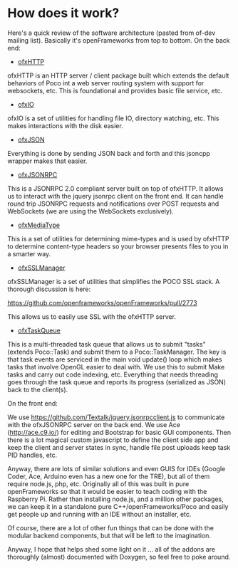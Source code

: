# How does it work?

Here's a quick review of the software architecture (pasted from of-dev mailing list).  Basically it's openFrameworks from top to bottom.  On the back end:

- [ofxHTTP](https://github.com/bakercp/ofxHTTP)

ofxHTTP is an HTTP server / client package built which extends the default behaviors of Poco int a web server routing system with support for websockets, etc.  This is foundational and provides basic file service, etc.

- [ofxIO](https://github.com/bakercp/ofxIO)

ofxIO is a set of utilities for handling file IO, directory watching, etc.  This makes interactions with the disk easier.

- [ofxJSON](https://github.com/bakercp/ofxJSON)

Everything is done by sending JSON back and forth and this jsoncpp wrapper makes that easier.

- [ofxJSONRPC](https://github.com/bakercp/ofxJSONRPC)

This is a JSONRPC 2.0 compliant server built on top of ofxHTTP.  It allows us to interact with the jquery jsonrpc client on the front end.  It can handle round trip JSONRPC requests and notifications over POST requests and WebSockets (we are using the WebSockets exclusively).

- [ofxMediaType](https://github.com/bakercp/ofxMediaType)

This is a set of utilities for determining mime-types and is used by ofxHTTP to determine content-type headers so your browser presents files to you in a smarter way.

- [ofxSSLManager](https://github.com/bakercp/ofxSSLManager)

ofxSSLManager is a set of utilities that simplifies the POCO SSL stack.  A thorough discussion is here:

https://github.com/openframeworks/openFrameworks/pull/2773

This allows us to easily use SSL with the ofxHTTP server.

- [ofxTaskQueue](https://github.com/bakercp/ofxTaskQueue)

This is a multi-threaded task queue that allows us to submit "tasks" (extends Poco::Task) and submit them to a Poco::TaskManager.  The key is that task events are serviced in the main void update() loop which makes tasks that involve OpenGL easier to deal with.  We use this to submit Make tasks and carry out code indexing, etc.  Everything that needs threading goes through the task queue and reports its progress (serialized as JSON) back to the client(s).

On the front end:

We use https://github.com/Textalk/jquery.jsonrpcclient.js to communicate with the ofxJSONRPC server on the back end.  We use Ace (http://ace.c9.io/) for editing and Bootstrap for basic GUI components.  Then there is a lot magical custom javascript to define the client side app and keep the client and server states in sync, handle file post uploads keep task PID handles, etc.

Anyway, there are lots of similar solutions and even GUIS for IDEs (Google Coder, Ace, Arduino even has a new one for the TRE), but all of them require node.js, php, etc.  Originally all of this was built in pure openFrameworks so that it would be easier to teach coding with the Raspberry Pi.  Rather than installing node.js, and a million other packages, we can keep it in a standalone pure C++/openFrameworks/Poco and easily get people up and running with an IDE without an installer, etc.

Of course, there are a lot of other fun things that can be done with the modular backend components, but that will be left to the imagination.

Anyway, I hope that helps shed some light on it ... all of the addons are thoroughly (almost) documented with Doxygen, so feel free to poke around.
